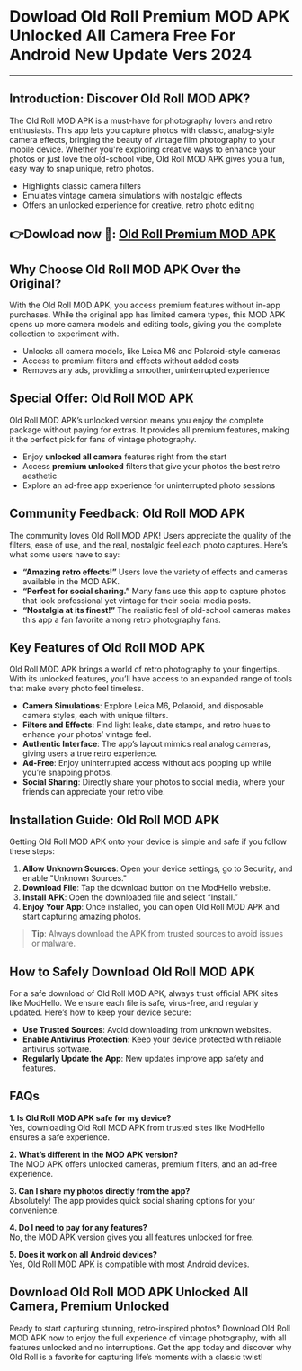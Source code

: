 # Dowload Old Roll Premium MOD APK Unlocked All Camera Free For Android New Update Vers 2024 

---

## Introduction: Discover Old Roll MOD APK?

The Old Roll MOD APK is a must-have for photography lovers and retro enthusiasts. This app lets you capture photos with classic, analog-style camera effects, bringing the beauty of vintage film photography to your mobile device. Whether you're exploring creative ways to enhance your photos or just love the old-school vibe, Old Roll MOD APK gives you a fun, easy way to snap unique, retro photos.

* Highlights classic camera filters
* Emulates vintage camera simulations with nostalgic effects
* Offers an unlocked experience for creative, retro photo editing


## 👉Dowload now 📸: [Old Roll Premium MOD APK](https://modhello.com/oldroll/)

## Why Choose Old Roll MOD APK Over the Original?

With the Old Roll MOD APK, you access premium features without in-app purchases. While the original app has limited camera types, this MOD APK opens up more camera models and editing tools, giving you the complete collection to experiment with.

* Unlocks all camera models, like Leica M6 and Polaroid-style cameras
* Access to premium filters and effects without added costs
* Removes any ads, providing a smoother, uninterrupted experience

## Special Offer: Old Roll MOD APK

Old Roll MOD APK’s unlocked version means you enjoy the complete package without paying for extras. It provides all premium features, making it the perfect pick for fans of vintage photography.

* Enjoy **unlocked all camera** features right from the start
* Access **premium unlocked** filters that give your photos the best retro aesthetic
* Explore an ad-free app experience for uninterrupted photo sessions

## Community Feedback: Old Roll MOD APK

The community loves Old Roll MOD APK! Users appreciate the quality of the filters, ease of use, and the real, nostalgic feel each photo captures. Here’s what some users have to say:

* **“Amazing retro effects!”** Users love the variety of effects and cameras available in the MOD APK.
* **“Perfect for social sharing.”** Many fans use this app to capture photos that look professional yet vintage for their social media posts.
* **“Nostalgia at its finest!”** The realistic feel of old-school cameras makes this app a fan favorite among retro photography fans.

## Key Features of Old Roll MOD APK

Old Roll MOD APK brings a world of retro photography to your fingertips. With its unlocked features, you’ll have access to an expanded range of tools that make every photo feel timeless.

- **Camera Simulations**: Explore Leica M6, Polaroid, and disposable camera styles, each with unique filters.
- **Filters and Effects**: Find light leaks, date stamps, and retro hues to enhance your photos’ vintage feel.
- **Authentic Interface**: The app’s layout mimics real analog cameras, giving users a true retro experience.
- **Ad-Free**: Enjoy uninterrupted access without ads popping up while you’re snapping photos.
- **Social Sharing**: Directly share your photos to social media, where your friends can appreciate your retro vibe.

## Installation Guide: Old Roll MOD APK

Getting Old Roll MOD APK onto your device is simple and safe if you follow these steps:

1. **Allow Unknown Sources**: Open your device settings, go to Security, and enable "Unknown Sources."
2. **Download File**: Tap the download button on the ModHello website.
3. **Install APK**: Open the downloaded file and select “Install.”
4. **Enjoy Your App**: Once installed, you can open Old Roll MOD APK and start capturing amazing photos.

> **Tip**: Always download the APK from trusted sources to avoid issues or malware.

## How to Safely Download Old Roll MOD APK

For a safe download of Old Roll MOD APK, always trust official APK sites like ModHello. We ensure each file is safe, virus-free, and regularly updated. Here’s how to keep your device secure:

* **Use Trusted Sources**: Avoid downloading from unknown websites.
* **Enable Antivirus Protection**: Keep your device protected with reliable antivirus software.
* **Regularly Update the App**: New updates improve app safety and features.

## FAQs

**1. Is Old Roll MOD APK safe for my device?**  
Yes, downloading Old Roll MOD APK from trusted sites like ModHello ensures a safe experience.

**2. What’s different in the MOD APK version?**  
The MOD APK offers unlocked cameras, premium filters, and an ad-free experience.

**3. Can I share my photos directly from the app?**  
Absolutely! The app provides quick social sharing options for your convenience.

**4. Do I need to pay for any features?**  
No, the MOD APK version gives you all features unlocked for free.

**5. Does it work on all Android devices?**  
Yes, Old Roll MOD APK is compatible with most Android devices.

## Download Old Roll MOD APK Unlocked All Camera, Premium Unlocked

Ready to start capturing stunning, retro-inspired photos? Download Old Roll MOD APK now to enjoy the full experience of vintage photography, with all features unlocked and no interruptions. Get the app today and discover why Old Roll is a favorite for capturing life’s moments with a classic twist!
